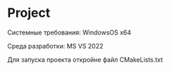 # Project
 Системные требования: WindowsOS x64
 
 Среда разработки: MS VS 2022
 
 Для запуска проекта откройне файл CMakeLists.txt
